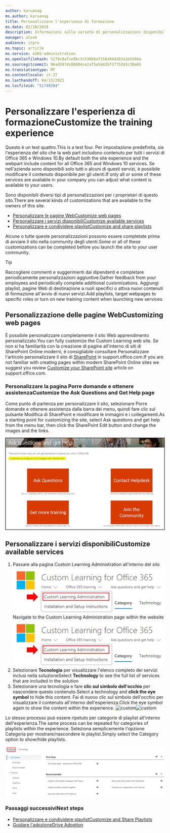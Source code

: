 ```yaml
---
author: karuanag
ms.author: karuanag
title: Personalizzare l'esperienza di formazione
ms.date: 02/10/2019
description: Informazioni sulla varietà di personalizzazioni disponibili con Apprendimento personalizzato per Office 365
manager: alexb
audience: itpro
ms.topic: article
ms.service: o365-administration
ms.openlocfilehash: 5279c8afce9bc3c536b6af15bd4443b3a2e5594a
ms.sourcegitcommit: 96ad347dc08694ce2af5a5d42bf1f753d1c30a65
ms.translationtype: MT
ms.contentlocale: it-IT
ms.lasthandoff: 04/13/2021
ms.locfileid: "51749394"
---
```

# <a name="customize-the-training-experience"></a><span data-ttu-id="09410-103">Personalizzare l'esperienza di formazione</span><span class="sxs-lookup"><span data-stu-id="09410-103">Customize the training experience</span></span>

<span data-ttu-id="09410-104">Questo è un test quattro.</span><span class="sxs-lookup"><span data-stu-id="09410-104">This is a test four.</span></span> <span data-ttu-id="09410-105">Per impostazione predefinita, sia l'esperienza del sito che la web part includono contenuto per tutti i servizi di Office 365 e Windows 10.</span><span class="sxs-lookup"><span data-stu-id="09410-105">By default both the site experience and the webpart include content for all Office 365 and Windows 10 services.</span></span>  <span data-ttu-id="09410-106">Se nell'azienda sono disponibili solo tutti o alcuni di questi servizi, è possibile modificare il contenuto disponibile per gli utenti.</span><span class="sxs-lookup"><span data-stu-id="09410-106">If only all or some of these services are available in your company you can adjust what content is available to your users.</span></span>  

<span data-ttu-id="09410-107">Sono disponibili diversi tipi di personalizzazioni per i proprietari di questo sito.</span><span class="sxs-lookup"><span data-stu-id="09410-107">There are several kinds of customizations that are available to the owners of this site.</span></span> 

- [<span data-ttu-id="09410-108">Personalizzare le pagine Web</span><span class="sxs-lookup"><span data-stu-id="09410-108">Customize web pages</span></span>](#customizing-web-pages)
- [<span data-ttu-id="09410-109">Personalizzare i servizi disponibili</span><span class="sxs-lookup"><span data-stu-id="09410-109">Customize available services</span></span>](#customize-available-services)
- [<span data-ttu-id="09410-110">Personalizzare e condividere playlist</span><span class="sxs-lookup"><span data-stu-id="09410-110">Customize and share playlists</span></span>](customplaylist.md)

<span data-ttu-id="09410-111">Alcune o tutte queste personalizzazioni possono essere completate prima di avviare il sito nella community degli utenti.</span><span class="sxs-lookup"><span data-stu-id="09410-111">Some or all of these customizations can be completed before you launch the site to your user community.</span></span>  

> [!TIP]
> <span data-ttu-id="09410-112">Raccogliere commenti e suggerimenti dai dipendenti e completare periodicamente personalizzazioni aggiuntive.</span><span class="sxs-lookup"><span data-stu-id="09410-112">Gather feedback from your employees and periodically complete additional customizations.</span></span>  <span data-ttu-id="09410-113">Aggiungi playlist, pagine Web di destinazione a ruoli specifici o attiva nuovi contenuti di formazione all'avvio di nuovi servizi.</span><span class="sxs-lookup"><span data-stu-id="09410-113">Add playlists, target webpages to specific roles or turn on new training content when launching new services.</span></span> 

## <a name="customizing-web-pages"></a><span data-ttu-id="09410-114">Personalizzazione delle pagine Web</span><span class="sxs-lookup"><span data-stu-id="09410-114">Customizing web pages</span></span>

<span data-ttu-id="09410-115">È possibile personalizzare completamente il sito Web apprendimento personalizzato.</span><span class="sxs-lookup"><span data-stu-id="09410-115">You can fully customize the Custom Learning web site.</span></span> <span data-ttu-id="09410-116">Se non si ha familiarità con la creazione di pagine all'interno di siti di SharePoint Online moderni, è consigliabile consultare Personalizzare l'articolo personalizzare il sito di [SharePoint](https://support.office.com/article/customize-your-sharepoint-site-320b43e5-b047-4fda-8381-f61e8ac7f59b) in support.office.com.</span><span class="sxs-lookup"><span data-stu-id="09410-116">If you are not familiar with creating pages within modern SharePoint Online sites we suggest you review [Customize your SharePoint site](https://support.office.com/article/customize-your-sharepoint-site-320b43e5-b047-4fda-8381-f61e8ac7f59b) article on support.office.com.</span></span> 

### <a name="customize-the-ask-questions-and-get-help-page"></a><span data-ttu-id="09410-117">Personalizzare la **pagina Porre domande e ottenere** assistenza</span><span class="sxs-lookup"><span data-stu-id="09410-117">Customize the **Ask Questions and Get Help** page</span></span>

<span data-ttu-id="09410-118">Come punto di partenza per personalizzare il sito, selezionare Porre domande e ottenere assistenza dalla barra dei menu, quindi fare clic sul pulsante Modifica di SharePoint e modificare le immagini e i collegamenti.</span><span class="sxs-lookup"><span data-stu-id="09410-118">As a starting point for customizing the site, select Ask questions and get help from the menu bar, then click the SharePoint Edit button and change the images and the links.</span></span> 

![Porre domande e ottenere la finestra della Guida](media/custom_ask.png)

## <a name="customize-available-services"></a><span data-ttu-id="09410-120">Personalizzare i servizi disponibili</span><span class="sxs-lookup"><span data-stu-id="09410-120">Customize available services</span></span>

1.  <span data-ttu-id="09410-121">Passare alla pagina Custom Learning Administration all'interno del sito ![ Web Select Custom Learning Administration](media/custom_admin.png)</span><span class="sxs-lookup"><span data-stu-id="09410-121">Navigate to the Custom Learning Administration page within the website ![Select Custom Learning Administration](media/custom_admin.png)</span></span>
1. <span data-ttu-id="09410-122">Selezionare **Tecnologia** per visualizzare l'elenco completo dei servizi inclusi nella soluzione</span><span class="sxs-lookup"><span data-stu-id="09410-122">Select **Technology** to see the full list of services that are included in the solution</span></span>
1. <span data-ttu-id="09410-123">Selezionare una tecnologia e fare **clic sul simbolo dell'occhio** per nascondere questo contenuto.</span><span class="sxs-lookup"><span data-stu-id="09410-123">Select a technology and **click the eye symbol** to hide this content.</span></span>  <span data-ttu-id="09410-124">Fai di nuovo clic sul simbolo dell'occhio per visualizzare il contenuto all'interno dell'esperienza.</span><span class="sxs-lookup"><span data-stu-id="09410-124">Click the eye symbol again to show the content within the experience.</span></span> 
<span data-ttu-id="09410-125">![custom](media/custom_techlist.png)</span><span class="sxs-lookup"><span data-stu-id="09410-125">![custom](media/custom_techlist.png)</span></span>

<span data-ttu-id="09410-126">Lo stesso processo può essere ripetuto per categorie di playlist all'interno dell'esperienza.</span><span class="sxs-lookup"><span data-stu-id="09410-126">The same process can be repeated for categories of playlists within the experience.</span></span>  <span data-ttu-id="09410-127">Seleziona semplicemente l'opzione Categoria per mostrare/nascondere le playlist.</span><span class="sxs-lookup"><span data-stu-id="09410-127">Simply select the Category option to show/hide playlists.</span></span> 

![Seleziona categoria](media/custom_cat.png)

### <a name="next-steps"></a><span data-ttu-id="09410-129">Passaggi successivi</span><span class="sxs-lookup"><span data-stu-id="09410-129">Next steps</span></span>

- [<span data-ttu-id="09410-130">Personalizzare e condividere playlist</span><span class="sxs-lookup"><span data-stu-id="09410-130">Customize and Share Playlists</span></span>](customplaylist.md)
- [<span data-ttu-id="09410-131">Guidare l'adozione</span><span class="sxs-lookup"><span data-stu-id="09410-131">Drive Adoption</span></span>](driveadoption.md) 
